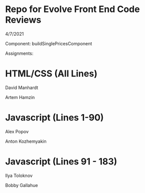 # Repo for Evolve Front End Code Reviews
4/7/2021

Component: buildSinglePricesComponent

Assignments:
# HTML/CSS (All Lines)
David Manhardt

Artem Hamzin

# Javascript (Lines 1-90)
Alex Popov

Anton Kozhemyakin

# Javascript (Lines 91 - 183) 
Ilya Toloknov

Bobby Gallahue
